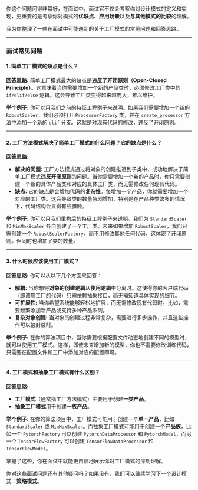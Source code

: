 你这个问题问得非常好，在面试中，面试官不仅会考察你对设计模式的定义和实现，更重要的是考察你对模式的**优缺点**、**应用场景**以及**与其他模式的比较**的理解。

我为你整理了一些在面试中可能遇到的关于工厂模式的常见问题和回答思路。

---

### 面试常见问题

#### 1. 简单工厂模式的缺点是什么？

**回答思路:**
简单工厂模式最大的缺点是**违反了开闭原则（Open-Closed Principle）**。这意味着当你需要增加一个新的产品类时，必须修改工厂类中的 `if/elif/else` 逻辑。这会导致工厂类变得越来越庞大，难以维护。

**举个例子:**
你可以用我们之前的特征工程例子来说明。如果我们需要增加一个新的 `RobustScaler`，我们必须打开 `ProcessorFactory` 类，并在 `create_processor` 方法中添加一个新的 `elif` 分支。这就是对现有代码的修改，违反了开闭原则。

---

#### 2. 工厂方法模式解决了简单工厂模式的什么问题？它的缺点是什么？

**回答思路:**
* **解决的问题:** 工厂方法模式通过将对象的创建推迟到子类中，成功地解决了简单工厂模式**违反开闭原则**的问题。当你需要增加一个新的产品时，你只需要创建一个新的具体产品类和对应的具体工厂类，而无需修改任何现有代码。
* **缺点:** 它的缺点是会增加代码的**复杂性**。每增加一个产品，你就需要增加一个对应的工厂类。这会导致类的数量急剧增加，特别是在产品种类繁多的情况下，代码结构会显得有些臃肿。

**举个例子:**
你可以用我们重构后的特征工程例子来说明。我们为 `StandardScaler` 和 `MinMaxScaler` 各自创建了一个工厂类。未来如果增加 `RobustScaler`，我们只需创建一个 `RobustScalerFactory`，而不用修改其他任何代码，这体现了开闭原则。但同时也增加了类的数量。

---

#### 3. 什么时候应该使用工厂模式？

**回答思路:**
你可以从以下几个方面来回答：
* **解耦:** 当你想将**对象的创建逻辑**从**使用逻辑**中分离时。这使得你的客户端代码（即调用工厂的代码）只需依赖抽象接口，而无需知道具体实现的细节。
* **可扩展性:** 当你希望系统能够轻松地扩展，而无需修改现有代码时。比如，需要频繁添加新产品或支持多种产品系列。
* **复杂对象创建:** 当对象的创建过程非常复杂，需要进行多步操作，并且这些操作可以被封装时。

**举个例子:**
在你的算法项目中，当你需要根据配置文件动态地创建不同的模型时，就可以使用工厂模式。这样，即使未来增加新的模型，你也不需要修改训练代码，只需要在配置文件和工厂中添加对应的配置即可。

---

#### 4. 工厂模式和抽象工厂模式有什么区别？

**回答思路:**
* **工厂模式**（通常指工厂方法模式）主要用于创建**一类产品**。
* **抽象工厂模式**用于创建**一族产品**。

**举个例子:**
在你的算法项目中，工厂模式可能用于创建一个**单一产品**，比如 `StandardScaler` 或 `MinMaxScaler`。而抽象工厂模式可能用于创建一个**产品族**，比如一个 `PytorchFactory` 可以创建 `PytorchDataProcessor` 和 `PytorchModel`，而另一个 `TensorFlowFactory` 可以创建 `TensorFlowDataProcessor` 和 `TensorFlowModel`。

掌握了这些，你在面试中就能更自信地展示你对工厂模式的深刻理解。

你对这些面试问题还有其他疑问吗？如果没有，我们可以继续学习下一个设计模式：**策略模式**。